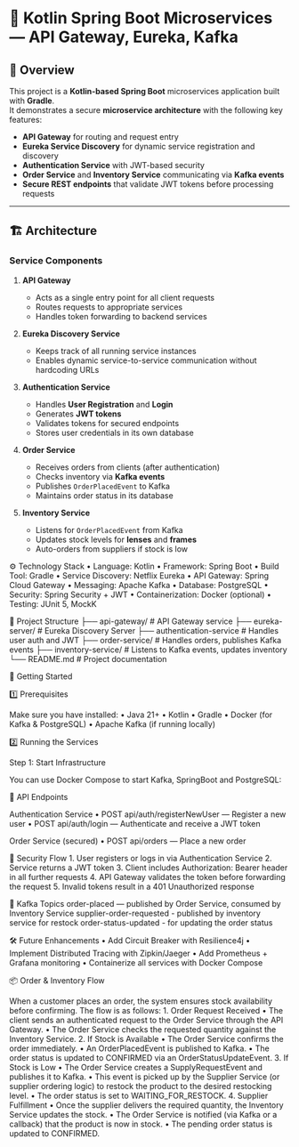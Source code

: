 # 🛒 Kotlin Spring Boot Microservices — API Gateway, Eureka, Kafka

## 📌 Overview
This project is a **Kotlin-based Spring Boot** microservices application built with **Gradle**.  
It demonstrates a secure **microservice architecture** with the following key features:

- **API Gateway** for routing and request entry
- **Eureka Service Discovery** for dynamic service registration and discovery
- **Authentication Service** with JWT-based security
- **Order Service** and **Inventory Service** communicating via **Kafka events**
- **Secure REST endpoints** that validate JWT tokens before processing requests

---

## 🏗 Architecture

### **Service Components**
1. **API Gateway**
   - Acts as a single entry point for all client requests
   - Routes requests to appropriate services
   - Handles token forwarding to backend services

2. **Eureka Discovery Service**
   - Keeps track of all running service instances
   - Enables dynamic service-to-service communication without hardcoding URLs

3. **Authentication Service**
   - Handles **User Registration** and **Login**
   - Generates **JWT tokens**
   - Validates tokens for secured endpoints
   - Stores user credentials in its own database

4. **Order Service**
   - Receives orders from clients (after authentication)
   - Checks inventory via **Kafka events**
   - Publishes `OrderPlacedEvent` to Kafka
   - Maintains order status in its database

5. **Inventory Service**
   - Listens for `OrderPlacedEvent` from Kafka
   - Updates stock levels for **lenses** and **frames**
   - Auto-orders from suppliers if stock is low


⚙️ Technology Stack
	•	Language: Kotlin
	•	Framework: Spring Boot
	•	Build Tool: Gradle
	•	Service Discovery: Netflix Eureka
	•	API Gateway: Spring Cloud Gateway
	•	Messaging: Apache Kafka
	•	Database: PostgreSQL
	•	Security: Spring Security + JWT
	•	Containerization: Docker (optional)
	•	Testing: JUnit 5, MockK


 📂 Project Structure
├── api-gateway/           # API Gateway service
├── eureka-server/         # Eureka Discovery Server
├── authentication-service # Handles user auth and JWT
├── order-service/         # Handles orders, publishes Kafka events
├── inventory-service/     # Listens to Kafka events, updates inventory
└── README.md              # Project documentation


🚀 Getting Started

1️⃣ Prerequisites

Make sure you have installed:
	•	Java 21+
	•	Kotlin
	•	Gradle
	•	Docker (for Kafka & PostgreSQL)
	•	Apache Kafka (if running locally)


2️⃣ Running the Services

Step 1: Start Infrastructure

You can use Docker Compose to start Kafka, SpringBoot and PostgreSQL:


🔑 API Endpoints

Authentication Service
	•	POST api/auth/registerNewUser — Register a new user
	•	POST api/auth/login — Authenticate and receive a JWT token

Order Service (secured)
	•	POST api/orders — Place a new order



🔐 Security Flow
	1.	User registers or logs in via Authentication Service
	2.	Service returns a JWT token
	3.	Client includes Authorization: Bearer <token> header in all further requests
	4.	API Gateway validates the token before forwarding the request
	5.	Invalid tokens result in a 401 Unauthorized response


📡 Kafka Topics
	order-placed — published by Order Service, consumed by Inventory Service
  supplier-order-requested - published by inventory service for restock
  order-status-updated - for updating the order status

  🛠 Future Enhancements
	•	Add Circuit Breaker with Resilience4j
	•	Implement Distributed Tracing with Zipkin/Jaeger
	•	Add Prometheus + Grafana monitoring
	•	Containerize all services with Docker Compose


 📦 Order & Inventory Flow

When a customer places an order, the system ensures stock availability before confirming. The flow is as follows:
	1.	Order Request Received
	•	The client sends an authenticated request to the Order Service through the API Gateway.
	•	The Order Service checks the requested quantity against the Inventory Service.
	2.	If Stock is Available
	•	The Order Service confirms the order immediately.
	•	An OrderPlacedEvent is published to Kafka.
	•	The order status is updated to CONFIRMED via an OrderStatusUpdateEvent.
	3.	If Stock is Low
	•	The Order Service creates a SupplyRequestEvent and publishes it to Kafka.
	•	This event is picked up by the Supplier Service (or supplier ordering logic) to restock the product to the desired restocking level.
	•	The order status is set to WAITING_FOR_RESTOCK.
	4.	Supplier Fulfillment
	•	Once the supplier delivers the required quantity, the Inventory Service updates the stock.
	•	The Order Service is notified (via Kafka or a callback) that the product is now in stock.
	•	The pending order status is updated to CONFIRMED.

